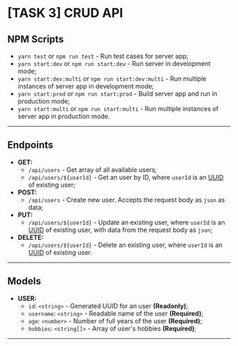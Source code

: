 # [TASK 3] CRUD API

## NPM Scripts
- `yarn test` or `npm run test` - Run test cases for server app;
- `yarn start:dev` or `npm run start:dev` - Run server in development mode;
- `yarn start:dev:multi` or `npm run start:dev:multi` - Run multiple instances of server app in development mode;
- `yarn start:prod` or `npm run start:prod` - Build server app and run in production mode;
- `yarn start:multi` or `npm run start:multi` - Run multiple instances of server app in production mode.
---
## Endpoints
- **GET:**
  - `/api/users` - Get array of all available users;
  - `/api/users/${userId}` - Get an user by ID, where `userId` is an [UUID](https://en.wikipedia.org/wiki/Universally_unique_identifier) of existing user;
- **POST:**
  - `/api/users` - Create new user. Accepts the request body as `json` as data;
- **PUT:**
  - `/api/users/${userId}` - Update an existing user, where `userId` is an [UUID](https://en.wikipedia.org/wiki/Universally_unique_identifier) of existing user, with data from the request body as `json`;
- **DELETE:**
  - `/api/users/${userId}` - Delete an existing user, where `userId` is an [UUID](https://en.wikipedia.org/wiki/Universally_unique_identifier) of existing user.

---

## Models

- **USER:**
  - `id`: `<string>` - Generated UUID for an user **(Readonly)**;
  - `username`: `<string>` - Readable name of the user **(Required)**;
  - `age`: `<number>` - Number of full years of the user **(Required)**;
  - `hobbies`: `<string[]>` - Array of user's hobbies **(Required)**;

---
